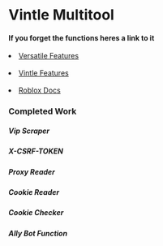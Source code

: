 # Vintle Multitool
<html>
  <h4>If you forget the functions heres a link to it</h4> 

  <li><a href="https://docs.google.com/document/d/1tOYnUcN3YKi3Bw0ADcCXxRKHxjQkQC1ndpUhHRpK1Oo/edit", target="blank">Versatile Features</a></li> <br>
  <li><a href="https://docs.google.com/document/d/1t5VyALJm5vaenZKArPzAioQtD4sdYMFmtWdiPVbG6Uc/edit?usp=sharing", target="blank">Vintle Features</a></li> <br>
  <li><a href="https://api.roblox.com/docs?useConsolidatedPage=true", target="blank">Roblox Docs</a></li>
 </html>
<html>
  <h3 style="color= green">Completed Work</h3>
  <h5>Vip Scraper</h5>
  <h5>X-CSRF-TOKEN</h5>
  <h5>Proxy Reader</h5>
  <h5>Cookie Reader</h5>
  <h5>Cookie Checker</h5>
  <h5>Ally Bot Function</h5>
</html>
